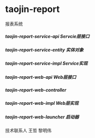 # taojin-report

报表系统

##### taojin-report-service-api Servcie层接口

##### taojin-report-service-entity 实体对象

##### taojin-report-service-impl Service实现

##### taojin-report-web-api Web层接口

##### taojin-report-web-controller

##### taojin-report-web-impl Web层实现

##### taojin-report-web-launcher 启动器

技术联系人 王哲 黎明伟